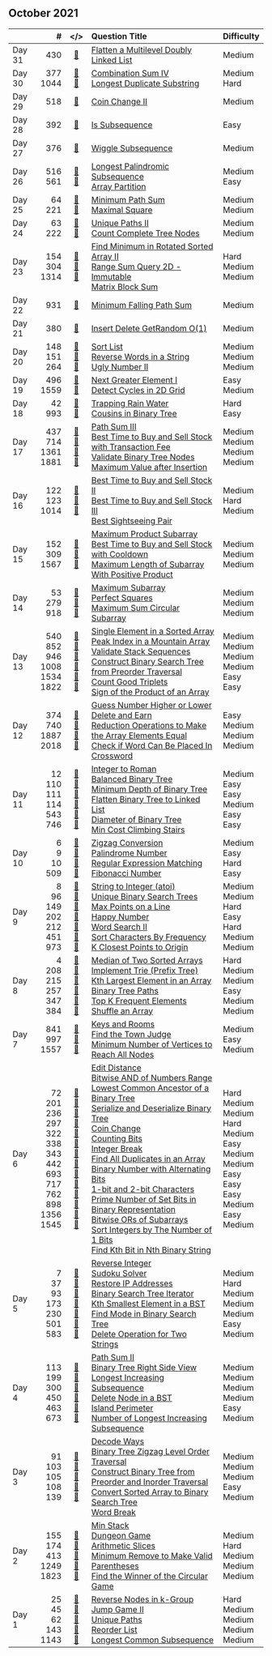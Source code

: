 ## October 2021

||#|</>|Question Title|Difficulty|
|:--|--:|:-:|:--|:--|
|Day 31|430|[📎](../src/q_401_450/q0430.cc)|[Flatten a Multilevel Doubly Linked List](https://leetcode.com/problems/flatten-a-multilevel-doubly-linked-list/)|Medium|
|Day 30|377<br>1044|[📎](../src/q_351_400/q0377.cc)<br>[📎](../src/q_1001_1050/q1044.cc)|[Combination Sum IV](https://leetcode.com/problems/combination-sum-iv/)<br>[Longest Duplicate Substring](https://leetcode.com/problems/longest-duplicate-substring/)|Medium<br>Hard|
|Day 29|518|[📎](../src/q_501_550/q0518.cc)|[Coin Change II](https://leetcode.com/problems/coin-change-ii/)|Medium|
|Day 28|392|[📎](../src/q_351_400/q0392.cc)|[Is Subsequence](https://leetcode.com/problems/is-subsequence/)|Easy|
|Day 27|376|[📎](../src/q_351_400/q0376.cc)|[Wiggle Subsequence](https://leetcode.com/problems/wiggle-subsequence/)|Medium|
|Day 26|516<br>561|[📎](../src/q_501_550/q0516.cc)<br>[📎](../src/q_551_600/q0561.cc)|[Longest Palindromic Subsequence](https://leetcode.com/problems/longest-palindromic-subsequence/)<br>[Array Partition](https://leetcode.com/problems/array-partition/)|Medium<br>Easy|
|Day 25|64<br>221|[📎](../src/q_51_100/q0064.cc)<br>[📎](../src/q_201_250/q0221.cc)|[Minimum Path Sum](https://leetcode.com/problems/minimum-path-sum/)<br>[Maximal Square](https://leetcode.com/problems/maximal-square/)|Medium<br>Medium|
|Day 24|63<br>222|[📎](../src/q_51_100/q0063.cc)<br>[📎](../src/q_201_250/q0222.cc)|[Unique Paths II](https://leetcode.com/problems/unique-paths-ii/)<br>[Count Complete Tree Nodes](https://leetcode.com/problems/count-complete-tree-nodes/)|Medium<br>Medium|
|Day 23|154<br>304<br>1314|[📎](../src/q_151_200/q0154.cc)<br>[📎](../src/q_301_350/q0304.cc)<br>[📎](../src/q_1301_1350/q1314.cc)|[Find Minimum in Rotated Sorted Array II](https://leetcode.com/problems/find-minimum-in-rotated-sorted-array-ii/)<br>[Range Sum Query 2D - Immutable](https://leetcode.com/problems/range-sum-query-2d-immutable/)<br>[Matrix Block Sum](https://leetcode.com/problems/matrix-block-sum/)|Hard<br>Medium<br>Medium|
|Day 22|931|[📎](../src/q_901_950/q0931.cc)|[Minimum Falling Path Sum](https://leetcode.com/problems/minimum-falling-path-sum/)|Medium|
|Day 21|380|[📎](../src/q_351_400/q0380.cc)|[Insert Delete GetRandom O(1)](https://leetcode.com/problems/insert-delete-getrandom-o1/)|Medium|
|Day 20|148<br>151<br>264|[📎](../src/q_101_150/q0148.cc)<br>[📎](../src/q_151_200/q0151.cc)<br>[📎](../src/q_251_300/q0264.cc)|[Sort List](https://leetcode.com/problems/sort-list/)<br>[Reverse Words in a String](https://leetcode.com/problems/reverse-words-in-a-string/)<br>[Ugly Number II](https://leetcode.com/problems/ugly-number-ii/)|Medium<br>Medium<br>Medium|
|Day 19|496<br>1559|[📎](../src/q_451_500/q0496.cc)<br>[📎](../src/q_1551_1600/q1559.cc)|[Next Greater Element I](https://leetcode.com/problems/next-greater-element-i/)<br>[Detect Cycles in 2D Grid](https://leetcode.com/problems/detect-cycles-in-2d-grid/)|Easy<br>Medium|
|Day 18|42<br>993|[📎](../src/q_1_50/q0042.cc)<br>[📎](../src/q_951_1000/q0993.cc)|[Trapping Rain Water](https://leetcode.com/problems/trapping-rain-water/)<br>[Cousins in Binary Tree](https://leetcode.com/problems/cousins-in-binary-tree/)|Hard<br>Easy|
|Day 17|437<br>714<br>1361<br>1881|[📎](../src/q_401_450/q0437.cc)<br>[📎](../src/q_701_750/q0714.cc)<br>[📎](../src/q_1351_1400/q1361.cc)<br>[📎](../src/q_1851_1900/q1881.cc)|[Path Sum III](https://leetcode.com/problems/path-sum-iii/)<br>[Best Time to Buy and Sell Stock with Transaction Fee](https://leetcode.com/problems/best-time-to-buy-and-sell-stock-with-transaction-fee/)<br>[Validate Binary Tree Nodes](https://leetcode.com/problems/validate-binary-tree-nodes/)<br>[Maximum Value after Insertion](https://leetcode.com/problems/maximum-value-after-insertion/)|Medium<br>Medium<br>Medium<br>Medium|
|Day 16|122<br>123<br>1014|[📎](../src/q_101_150/q0122.cc)<br>[📎](../src/q_101_150/q0123.cc)<br>[📎](../src/q_1001_1050/q1014.cc)|[Best Time to Buy and Sell Stock II](https://leetcode.com/problems/best-time-to-buy-and-sell-stock-ii/)<br>[Best Time to Buy and Sell Stock III](https://leetcode.com/problems/best-time-to-buy-and-sell-stock-iii/)<br>[Best Sightseeing Pair](https://leetcode.com/problems/best-sightseeing-pair/)|Medium<br>Hard<br>Medium|
|Day 15|152<br>309<br>1567|[📎](../src/q_151_200/q0152.cc)<br>[📎](../src/q_301_350/q0309.cc)<br>[📎](../src/q_1551_1600/q1567.cc)|[Maximum Product Subarray](https://leetcode.com/problems/maximum-product-subarray/)<br>[Best Time to Buy and Sell Stock with Cooldown](https://leetcode.com/problems/best-time-to-buy-and-sell-stock-with-cooldown/)<br>[Maximum Length of Subarray With Positive Product](https://leetcode.com/problems/maximum-length-of-subarray-with-positive-product/)|Medium<br>Medium<br>Medium|
|Day 14|53<br>279<br>918|[📎](../src/q_51_100/q0053.cc)<br>[📎](../src/q_251_300/q0279.cc)<br>[📎](../src/q_901_950/q0918.cc)|[Maximum Subarray](https://leetcode.com/problems/maximum-subarray/)<br>[Perfect Squares](https://leetcode.com/problems/perfect-squares/)<br>[Maximum Sum Circular Subarray](https://leetcode.com/problems/maximum-sum-circular-subarray/)|Medium<br>Medium<br>Medium|
|Day 13|540<br>852<br>946<br>1008<br>1534<br>1822|[📎](../src/q_501_550/q0540.cc)<br>[📎](../src/q_851_900/q0852.cc)<br>[📎](../src/q_901_950/q0946.cc)<br>[📎](../src/q_1001_1050/q1008.cc)<br>[📎](../src/q_1501_1550/q1534.cc)<br>[📎](../src/q_1801_1850/q1822.cc)|[Single Element in a Sorted Array](https://leetcode.com/problems/single-element-in-a-sorted-array/)<br>[Peak Index in a Mountain Array](https://leetcode.com/problems/peak-index-in-a-mountain-array/)<br>[Validate Stack Sequences](https://leetcode.com/problems/validate-stack-sequences/)<br>[Construct Binary Search Tree from Preorder Traversal](https://leetcode.com/problems/construct-binary-search-tree-from-preorder-traversal/)<br>[Count Good Triplets](https://leetcode.com/problems/count-good-triplets/)<br>[Sign of the Product of an Array](https://leetcode.com/problems/sign-of-the-product-of-an-array/)|Medium<br>Medium<br>Medium<br>Medium<br>Easy<br>Easy|
|Day 12|374<br>740<br>1887<br>2018|[📎](../src/q_351_400/q0374.cc)<br>[📎](../src/q_701_750/q0740.cc)<br>[📎](../src/q_1851_1900/q1887.cc)<br>[📎](../src/q_2001_2050/q2018.cc)|[Guess Number Higher or Lower](https://leetcode.com/problems/guess-number-higher-or-lower/)<br>[Delete and Earn](https://leetcode.com/problems/delete-and-earn/)<br>[Reduction Operations to Make the Array Elements Equal](https://leetcode.com/problems/reduction-operations-to-make-the-array-elements-equal/)<br>[Check if Word Can Be Placed In Crossword](https://leetcode.com/problems/check-if-word-can-be-placed-in-crossword/)|Easy<br>Medium<br>Medium<br>Medium|
|Day 11|12<br>110<br>111<br>114<br>543<br>746|[📎](../src/q_1_50/q0012.cc)<br>[📎](../src/q_101_150/q0110.cc)<br>[📎](../src/q_101_150/q0111.cc)<br>[📎](../src/q_101_150/q0114.cc)<br>[📎](../src/q_501_550/q0543.cc)<br>[📎](../src/q_701_750/q0746.cc)|[Integer to Roman](https://leetcode.com/problems/integer-to-roman/)<br>[Balanced Binary Tree](https://leetcode.com/problems/balanced-binary-tree/)<br>[Minimum Depth of Binary Tree](https://leetcode.com/problems/minimum-depth-of-binary-tree/)<br>[Flatten Binary Tree to Linked List](https://leetcode.com/problems/flatten-binary-tree-to-linked-list/)<br>[Diameter of Binary Tree](https://leetcode.com/problems/diameter-of-binary-tree/)<br>[Min Cost Climbing Stairs](https://leetcode.com/problems/min-cost-climbing-stairs/)|Medium<br>Easy<br>Easy<br>Medium<br>Easy<br>Easy|
|Day 10|6<br>9<br>10<br>509|[📎](../src/q_1_50/q0006.cc)<br>[📎](../src/q_1_50/q0009.cc)<br>[📎](../src/q_1_50/q0010.cc)<br>[📎](../src/q_501_550/q0509.cc)|[Zigzag Conversion](https://leetcode.com/problems/zigzag-conversion/)<br>[Palindrome Number](https://leetcode.com/problems/palindrome-number/)<br>[Regular Expression Matching](https://leetcode.com/problems/regular-expression-matching/)<br>[Fibonacci Number](https://leetcode.com/problems/fibonacci-number/)|Medium<br>Easy<br>Hard<br>Easy|
|Day 9|8<br>96<br>149<br>202<br>212<br>451<br>973|[📎](../src/q_1_50/q0008.cc)<br>[📎](../src/q_51_100/q0096.cc)<br>[📎](../src/q_101_150/q0149.cc)<br>[📎](../src/q_201_250/q0202.cc)<br>[📎](../src/q_201_250/q0212.cc)<br>[📎](../src/q_451_500/q0451.cc)<br>[📎](../src/q_951_1000/q0973.cc)|[String to Integer (atoi)](https://leetcode.com/problems/string-to-integer-atoi/)<br>[Unique Binary Search Trees](https://leetcode.com/problems/unique-binary-search-trees/)<br>[Max Points on a Line](https://leetcode.com/problems/max-points-on-a-line/)<br>[Happy Number](https://leetcode.com/problems/happy-number/)<br>[Word Search II](https://leetcode.com/problems/word-search-ii/)<br>[Sort Characters By Frequency](https://leetcode.com/problems/sort-characters-by-frequency/)<br>[K Closest Points to Origin](https://leetcode.com/problems/k-closest-points-to-origin/)|Medium<br>Medium<br>Hard<br>Easy<br>Hard<br>Medium<br>Medium|
|Day 8|4<br>208<br>215<br>257<br>347<br>384|[📎](../src/q_1_50/q0004.cc)<br>[📎](../src/q_201_250/q0208.cc)<br>[📎](../src/q_201_250/q0215.cc)<br>[📎](../src/q_251_300/q0257.cc)<br>[📎](../src/q_301_350/q0347.cc)<br>[📎](../src/q_351_400/q0384.cc)|[Median of Two Sorted Arrays](https://leetcode.com/problems/median-of-two-sorted-arrays/)<br>[Implement Trie (Prefix Tree)](https://leetcode.com/problems/implement-trie-prefix-tree/)<br>[Kth Largest Element in an Array](https://leetcode.com/problems/kth-largest-element-in-an-array/)<br>[Binary Tree Paths](https://leetcode.com/problems/binary-tree-paths/)<br>[Top K Frequent Elements](https://leetcode.com/problems/top-k-frequent-elements/)<br>[Shuffle an Array](https://leetcode.com/problems/shuffle-an-array/)|Hard<br>Medium<br>Medium<br>Easy<br>Medium<br>Medium|
|Day 7|841<br>997<br>1557|[📎](../src/q_801_850/q0841.cc)<br>[📎](../src/q_951_1000/q0997.cc)<br>[📎](../src/q_1551_1600/q1557.cc)|[Keys and Rooms](https://leetcode.com/problems/keys-and-rooms/)<br>[Find the Town Judge](https://leetcode.com/problems/find-the-town-judge/)<br>[Minimum Number of Vertices to Reach All Nodes](https://leetcode.com/problems/minimum-number-of-vertices-to-reach-all-nodes/)|Medium<br>Easy<br>Medium|
|Day 6|72<br>201<br>236<br>297<br>322<br>338<br>343<br>442<br>693<br>717<br>762<br>898<br>1356<br>1545|[📎](../src/q_51_100/q0072.cc)<br>[📎](../src/q_201_250/q0201.cc)<br>[📎](../src/q_201_250/q0236.cc)<br>[📎](../src/q_251_300/q0297.cc)<br>[📎](../src/q_301_350/q0322.cc)<br>[📎](../src/q_301_350/q0338.cc)<br>[📎](../src/q_301_350/q0343.cc)<br>[📎](../src/q_401_450/q0442.cc)<br>[📎](../src/q_651_700/q0693.cc)<br>[📎](../src/q_701_750/q0717.cc)<br>[📎](../src/q_751_800/q0762.cc)<br>[📎](../src/q_851_900/q0898.cc)<br>[📎](../src/q_1351_1400/q1356.cc)<br>[📎](../src/q_1501_1550/q1545.cc)|[Edit Distance](https://leetcode.com/problems/edit-distance/)<br>[Bitwise AND of Numbers Range](https://leetcode.com/problems/bitwise-and-of-numbers-range/)<br>[Lowest Common Ancestor of a Binary Tree](https://leetcode.com/problems/lowest-common-ancestor-of-a-binary-tree/)<br>[Serialize and Deserialize Binary Tree](https://leetcode.com/problems/serialize-and-deserialize-binary-tree/)<br>[Coin Change](https://leetcode.com/problems/coin-change/)<br>[Counting Bits](https://leetcode.com/problems/counting-bits/)<br>[Integer Break](https://leetcode.com/problems/integer-break/)<br>[Find All Duplicates in an Array](https://leetcode.com/problems/find-all-duplicates-in-an-array/)<br>[Binary Number with Alternating Bits](https://leetcode.com/problems/binary-number-with-alternating-bits/)<br>[1-bit and 2-bit Characters](https://leetcode.com/problems/1-bit-and-2-bit-characters/)<br>[Prime Number of Set Bits in Binary Representation](https://leetcode.com/problems/prime-number-of-set-bits-in-binary-representation/)<br>[Bitwise ORs of Subarrays](https://leetcode.com/problems/bitwise-ors-of-subarrays/)<br>[Sort Integers by The Number of 1 Bits](https://leetcode.com/problems/sort-integers-by-the-number-of-1-bits/)<br>[Find Kth Bit in Nth Binary String](https://leetcode.com/problems/find-kth-bit-in-nth-binary-string/)|Hard<br>Medium<br>Medium<br>Hard<br>Medium<br>Easy<br>Medium<br>Medium<br>Easy<br>Easy<br>Easy<br>Medium<br>Easy<br>Medium|
|Day 5|7<br>37<br>93<br>173<br>230<br>501<br>583|[📎](../src/q_1_50/q0007.cc)<br>[📎](../src/q_1_50/q0037.cc)<br>[📎](../src/q_51_100/q0093.cc)<br>[📎](../src/q_151_200/q0173.cc)<br>[📎](../src/q_201_250/q0230.cc)<br>[📎](../src/q_501_550/q0501.cc)<br>[📎](../src/q_551_600/q0583.cc)|[Reverse Integer](https://leetcode.com/problems/reverse-integer/)<br>[Sudoku Solver](https://leetcode.com/problems/sudoku-solver/)<br>[Restore IP Addresses](https://leetcode.com/problems/restore-ip-addresses/)<br>[Binary Search Tree Iterator](https://leetcode.com/problems/binary-search-tree-iterator/)<br>[Kth Smallest Element in a BST](https://leetcode.com/problems/kth-smallest-element-in-a-bst/)<br>[Find Mode in Binary Search Tree](https://leetcode.com/problems/find-mode-in-binary-search-tree/)<br>[Delete Operation for Two Strings](https://leetcode.com/problems/delete-operation-for-two-strings/)|Medium<br>Hard<br>Medium<br>Medium<br>Medium<br>Easy<br>Medium|
|Day 4|113<br>199<br>300<br>450<br>463<br>673|[📎](../src/q_101_150/q0113.cc)<br>[📎](../src/q_151_200/q0199.cc)<br>[📎](../src/q_251_300/q0300.cc)<br>[📎](../src/q_401_450/q0450.cc)<br>[📎](../src/q_451_500/q0463.cc)<br>[📎](../src/q_651_700/q0673.cc)|[Path Sum II](https://leetcode.com/problems/path-sum-ii/)<br>[Binary Tree Right Side View](https://leetcode.com/problems/binary-tree-right-side-view/)<br>[Longest Increasing Subsequence](https://leetcode.com/problems/longest-increasing-subsequence/)<br>[Delete Node in a BST](https://leetcode.com/problems/delete-node-in-a-bst/)<br>[Island Perimeter](https://leetcode.com/problems/island-perimeter/)<br>[Number of Longest Increasing Subsequence](https://leetcode.com/problems/number-of-longest-increasing-subsequence/)|Medium<br>Medium<br>Medium<br>Medium<br>Easy<br>Medium|
|Day 3|91<br>103<br>105<br>108<br>139|[📎](../src/q_51_100/q0091.cc)<br>[📎](../src/q_101_150/q0103.cc)<br>[📎](../src/q_101_150/q0105.cc)<br>[📎](../src/q_101_150/q0108.cc)<br>[📎](../src/q_101_150/q0139.cc)|[Decode Ways](https://leetcode.com/problems/decode-ways/)<br>[Binary Tree Zigzag Level Order Traversal](https://leetcode.com/problems/binary-tree-zigzag-level-order-traversal/)<br>[Construct Binary Tree from Preorder and Inorder Traversal](https://leetcode.com/problems/construct-binary-tree-from-preorder-and-inorder-traversal/)<br>[Convert Sorted Array to Binary Search Tree](https://leetcode.com/problems/convert-sorted-array-to-binary-search-tree/)<br>[Word Break](https://leetcode.com/problems/word-break/)|Medium<br>Medium<br>Medium<br>Easy<br>Medium|
|Day 2|155<br>174<br>413<br>1249<br>1823|[📎](../src/q_151_200/q0155.cc)<br>[📎](../src/q_151_200/q0174.cc)<br>[📎](../src/q_401_450/q0413.cc)<br>[📎](../src/q_1201_1250/q1249.cc)<br>[📎](../src/q_1801_1850/q1823.cc)|[Min Stack](https://leetcode.com/problems/min-stack/)<br>[Dungeon Game](https://leetcode.com/problems/dungeon-game/)<br>[Arithmetic Slices](https://leetcode.com/problems/arithmetic-slices/)<br>[Minimum Remove to Make Valid Parentheses](https://leetcode.com/problems/minimum-remove-to-make-valid-parentheses/)<br>[Find the Winner of the Circular Game](https://leetcode.com/problems/find-the-winner-of-the-circular-game/)|Medium<br>Hard<br>Medium<br>Medium<br>Medium|
|Day 1|25<br>45<br>62<br>143<br>1143|[📎](../src/q_1_50/q0025.cc)<br>[📎](../src/q_1_50/q0045.cc)<br>[📎](../src/q_51_100/q0062.cc)<br>[📎](../src/q_101_150/q0143.cc)<br>[📎](../src/q_1101_1150/q1143.cc)|[Reverse Nodes in k-Group](https://leetcode.com/problems/reverse-nodes-in-k-group/)<br>[Jump Game II](https://leetcode.com/problems/jump-game-ii/)<br>[Unique Paths](https://leetcode.com/problems/unique-paths/)<br>[Reorder List](https://leetcode.com/problems/reorder-list/)<br>[Longest Common Subsequence](https://leetcode.com/problems/longest-common-subsequence/)|Hard<br>Medium<br>Medium<br>Medium<br>Medium|

